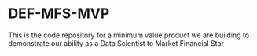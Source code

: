 # DEF-MFS-MVP
This is the code repository for a minimum value product we are building to demonstrate our ability as a Data Scientist to Market Financial Star
